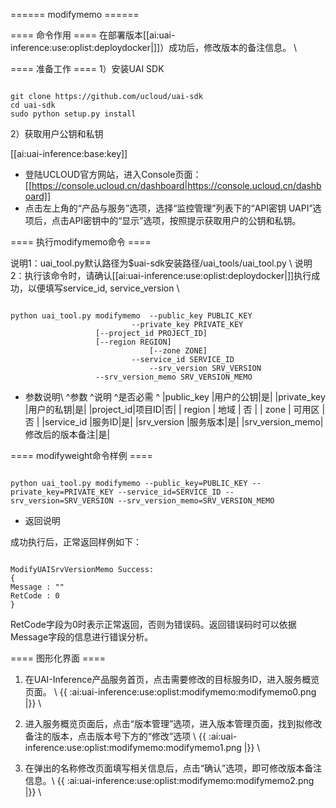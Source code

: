 ====== modifymemo ======

==== 命令作用 ====
在部署版本[[ai:uai-inference:use:oplist:deploydocker|]]）成功后，修改版本的备注信息。 \\

==== 准备工作 ====
1）安装UAI SDK

<code>
git clone https://github.com/ucloud/uai-sdk
cd uai-sdk
sudo python setup.py install
</code>

2）获取用户公钥和私钥 

[[ai:uai-inference:base:key]]
  * 登陆UCLOUD官方网站，进入Console页面：[[https://console.ucloud.cn/dashboard|https://console.ucloud.cn/dashboard]]
  * 点击左上角的“产品与服务”选项，选择“监控管理”列表下的“API密钥 UAPI”选项后，点击API密钥中的“显示”选项，按照提示获取用户的公钥和私钥。

==== 执行modifymemo命令 ====

说明1：uai\_tool.py默认路径为$uai-sdk安装路径/uai\_tools/uai\_tool.py \\
说明2：执行该命令时，请确认[[ai:uai-inference:use:oplist:deploydocker|]]执行成功，以便填写service\_id, service\_version \\

<code>
python uai_tool.py modifymemo  --public_key PUBLIC_KEY
          	               --private_key PRIVATE_KEY
			       [--project_id PROJECT_ID]
			       [--region REGION]
                               [--zone ZONE]
                 	       --service_id SERVICE_ID
                               --srv_version SRV_VERSION
			       --srv_version_memo SRV_VERSION_MEMO
</code>

  * 参数说明\\
^参数 ^说明 ^是否必需 ^
|public\_key |用户的公钥|是|
|private\_key |用户的私钥|是|
|project\_id|项目ID|否|
| region   	 | 地域                	        | 否         |
| zone           | 可用区				| 否         |
|service\_id |服务ID|是|
|srv\_version |服务版本|是|
|srv\_version\_memo|修改后的版本备注|是|

==== modifyweight命令样例 ====

<code>
python uai_tool.py modifymemo --public_key=PUBLIC_KEY --private_key=PRIVATE_KEY --service_id=SERVICE_ID --srv_version=SRV_VERSION --srv_version_memo=SRV_VERSION_MEMO
</code>

  * 返回说明

成功执行后，正常返回样例如下：

<code>
ModifyUAISrvVersionMemo Success:
{
Message : ""
RetCode : 0
}
</code>

RetCode字段为0时表示正常返回，否则为错误码。返回错误码时可以依据Message字段的信息进行错误分析。

==== 图形化界面 ====

1. 在UAI-Inference产品服务首页，点击需要修改的目标服务ID，进入服务概览页面。  \\
{{ :ai:uai-inference:use:oplist:modifymemo:modifymemo0.png |}} \\

2. 进入服务概览页面后，点击“版本管理”选项，进入版本管理页面，找到拟修改备注的版本，点击版本号下方的“修改”选项 \\
{{ :ai:uai-inference:use:oplist:modifymemo:modifymemo1.png |}} \\

2. 在弹出的名称修改页面填写相关信息后，点击“确认”选项，即可修改版本备注信息。\\
{{ :ai:uai-inference:use:oplist:modifymemo:modifymemo2.png |}} \\
